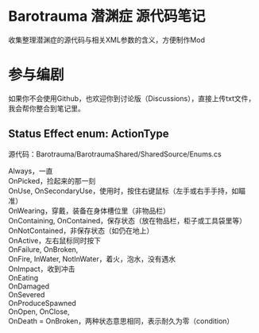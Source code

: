 # Barotrauma 潜渊症 源代码笔记
收集整理潜渊症的源代码与相关XML参数的含义，方便制作Mod

# 参与编剧
如果你不会使用Github，也欢迎你到讨论版（Discussions），直接上传txt文件，我会帮你整合到笔记里。  

## Status Effect enum: ActionType
源代码：Barotrauma/BarotraumaShared/SharedSource/Enums.cs  

Always，一直  
OnPicked，捡起来的那一刻  
OnUse, OnSecondaryUse，使用时，按住右键鼠标（左手或右手手持，如瞄准）  
OnWearing，穿戴，装备在身体槽位里（非物品栏）  
OnContaining, OnContained，保存状态（放在物品栏，柜子或工具袋里等）  
OnNotContained，非保存状态（如仍在地上）  
OnActive，左右鼠标同时按下  
OnFailure, OnBroken,  
OnFire, InWater, NotInWater，着火，泡水，没有遇水  
OnImpact，收到冲击  
OnEating  
OnDamaged  
OnSevered  
OnProduceSpawned  
OnOpen, OnClose,  
OnDeath = OnBroken，两种状态意思相同，表示耐久为零（condition）  
